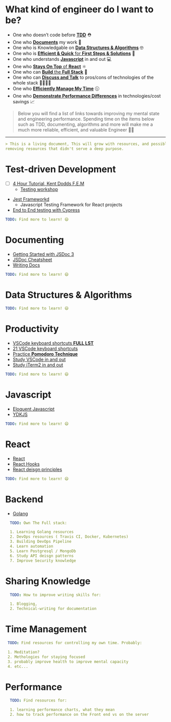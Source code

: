 # What kind of engineer do I want to be?
* One who doesn’t code before [**TDD**](#Test-driven%20Development) ⛑
* One who [**Documents**](#Documenting) my work 📝
* One who is Knowledgable on [**Data Structures & Algorithms**](#Data%20Structures%20&%20Algorithms) 🤓
* One who is [**Efficient & Quick** for **First Steps & Solutions**](#Productivity) 🏃
* One who understands [**Javascript**](#Javascript) in and out 💻
* One who [**Stays On Top** of **React**](#React) ⚛️
* One who can [**Build** the **Full Stack**](#backend) 📕
* One who can [**Discuss and Talk**](#Sharing%20Knowledge) to pros/cons of technologies of the whole stack 👨‍👨‍👧‍👦
* One who [**Efficiently Manage My Time**](#Time%20Management) 🕦
* One who [**Demonstrate Performance Differences**](#Performance) in technologies/cost savings 📈


> Below you will find a list of links towards improving my mental state and engineering performance. Spending time on the items below such as TDD, documenting, algorithms and more will make me a much more reliable, efficient, and valuable Engineer  👨‍💻

---
```yml
> This is a living document, This will grow with resources, and possibly shrink
removing resources that didn't serve a deep purpose.
```
# Test-driven Development
  - [ ] [4 Hour Tutorial, Kent Dodds F.E.M](https://frontendmasters.com/courses/testing-react/)
     * [Testing workshop](https://github.com/kentcdodds/testing-workshop)

  * [Jest Frameworkd](https://jestjs.io/)
    * Javascript Testing Framework for React projects
  * [End to End testing with Cypress](https://www.cypress.io/)
```yml
TODO: Find more to learn! 😄
```
# Documenting
* [Getting Started with JSDoc 3](https://devdocs.io/jsdoc/about-getting-started)
* [JSDoc Cheatsheet](https://devhints.io/jsdoc)
* [Writing Docs](https://zeroequalsfalse.com/posts/code-documentation/)
```yml
TODO: Find more to learn! 😄
```

# Data Structures & Algorithms
```yml
TODO: Find more to learn! 😄
```
# Productivity
* [VSCode keyboard shortcuts **FULL LST**](https://code.visualstudio.com/shortcuts/keyboard-shortcuts-macos.pdf)
* [21 VSCode keyboard shortcuts](https://zeroequalsfalse.com/posts/code-documentation/)
* [Practice **Pomodoro Technique**](https://francescocirillo.com/pages/pomodoro-technique)
* [Study VSCode in and out](https://code.visualstudio.com/)
* [Study iTerm2 in and out](https://www.iterm2.com/features.html)
```yml
TODO: Find more to learn! 😄
```
# Javascript
* [Eloquent Javascript](https://eloquentjavascript.net/)
* [YDKJS](https://github.com/getify/You-Dont-Know-JS/tree/2nd-ed)
```yml
TODO: Find more to learn! 😄
```
# React
* [React](https://reactjs.org/docs/getting-started.html)
* [React Hooks](https://reactjs.org/docs/hooks-intro.html)
* [React deisgn principles](https://reactjs.org/docs/design-principles.html)
```yml
TODO: Find more to learn! 😄
```
# Backend
* [Golang](https://golang.org/doc)
```yml
  TODO: Own The Full stack:

  1. Learning Golang resources
  2. DevOps resources ( Travis CI, Docker, Kubernetes)
  3. Building DevOps Pipeline
  4. Learn automation
  5. Learn Postgresql / MongoDb
  6. Study API deisgn patterns
  7. Improve Security knowledge
  ```
# Sharing Knowledge
```yml
  TODO: How to improve writing skills for:

  1. Blogging,
  2. Technical-writing for documentation
  ```
# Time Management
```yml
 TODO: Find resources for controlling my own time. Probably:

 1. Meditation?
 2. Methologies for staying focused
 3. probably improve health to improve mental capacity
 4. etc...
 ```
# Performance
```yml
  TODO: Find resources for:

  1. learning performance charts, what they mean
  2. how to track performance on the Front end vs on the server
  ```
